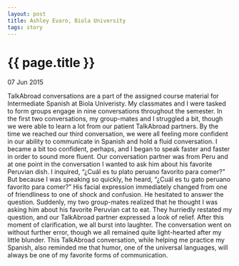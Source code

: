 ```yaml
---
layout: post
title: Ashley Evaro, Biola University
tags: story
---
```


# {{ page.title }}

07 Jun 2015

TalkAbroad conversations are a part of the assigned course material for Intermediate Spanish at Biola Univeristy.  My classmates and I were tasked to form groups engage in nine conversations throughout the semester.  In the first two conversations, my group-mates and I struggled a bit, though we were able to learn a lot from our patient TalkAbroad partners.  By the time we reached our third conversation, we were all feeling more confident in our ability to communicate in Spanish and hold a fluid conversation.  I became a bit too confident, perhaps, and I began to speak faster and faster in order to sound more fluent.  Our conversation partner was from Peru and at one point in the conversation I wanted to ask him about his favorite Peruvian dish.  I inquired, “¿Cuál es tu plato peruano favorito para comer?” But because I was speaking so quickly, he heard, “¿Cuál es tu gato peruano favorito para comer?”  His facial expression immediately changed from one of friendliness to one of shock and confusion.  He hesitated to answer the question.  Suddenly, my two group-mates realized that he thought I was asking him about his favorite Peruvian cat to eat.  They hurriedly restated my question, and our TalkAbroad partner expressed a look of relief.  After this moment of clarification, we all burst into laughter.  The conversation went on without further error, though we all remained quite light-hearted after my little blunder. This TalkAbroad conversation, while helping me practice my Spanish, also reminded me that humor, one of the universal languages, will always be one of my favorite forms of communication.